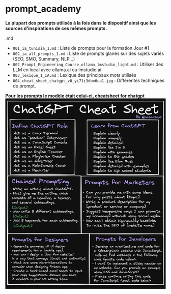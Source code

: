 # prompt_academy


**La plupart des prompts utilisés à la fois dans le dispositif ainsi que les sources d'inspirations de ces mêmes prompts.**

.md

- `001_ia_tunisia_1.md` : Liste de prompts pour la formation Jour #1
- `002_ia_all_prompts_1.md` : Liste de prompts glanés sur des sujets variés (SEO, SMO, Summary, NLP...)
- `002_Prompt_Engineering_Course_ollama_lmstudio_light.md` : Utiliser des LLM en local avec ollama.ai ou lmstudio.ai
- `003_lexique_1_IA.md` : Lexique des principaux mots utilisés
- `004_cheat_sheet_chatgpt_v0_yi71i3dbm6ua1.jpg` : Differentes techniques de prompt.

**Pour les prompts le modèle était celui-ci, cheatsheet for chatgpt**
![A model cheatsheet for chatgpt](004_cheat_sheet_chatgpt_v0_yi71i3dbm6ua1.jpg)


